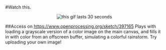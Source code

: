 
#Watch this.

<center><img src="COLORRAIN.gif" alt="this gif lasts 30 seconds"></center>

##Access on https://www.openprocessing.org/sketch/397165
Plays with loading a grayscale version of a color image on the main canvas, and fills it in with color from an offscreen buffer, simulating a colorful rainstorm. Try uploading your own image!
